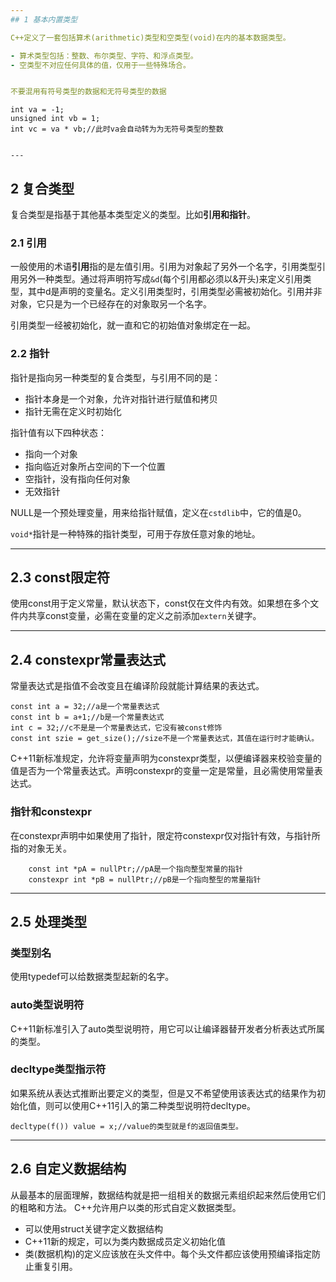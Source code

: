```yaml
---
## 1 基本内置类型

C++定义了一套包括算术(arithmetic)类型和空类型(void)在内的基本数据类型。

- 算术类型包括：整数、布尔类型、字符、和浮点类型。
- 空类型不对应任何具体的值，仅用于一些特殊场合。


不要混用有符号类型的数据和无符号类型的数据
```
    int va = -1;
    unsigned int vb = 1;
    int vc = va * vb;//此时va会自动转为为无符号类型的整数
```

---
```

## 2 复合类型

复合类型是指基于其他基本类型定义的类型。比如**引用和指针**。

### 2.1 引用

一般使用的术语**引用**指的是左值引用。引用为对象起了另外一个名字，引用类型引用另外一种类型。通过将声明符写成`&d`(每个引用都必须以&开头)来定义引用类型，其中d是声明的变量名。定义引用类型时，引用类型必需被初始化。引用并非对象，它只是为一个已经存在的对象取另一个名字。


引用类型一经被初始化，就一直和它的初始值对象绑定在一起。


### 2.2 指针
 
指针是指向另一种类型的复合类型，与引用不同的是：

- 指针本身是一个对象，允许对指针进行赋值和拷贝
- 指针无需在定义时初始化

指针值有以下四种状态：

- 指向一个对象
- 指向临近对象所占空间的下一个位置
- 空指针，没有指向任何对象
- 无效指针

NULL是一个预处理变量，用来给指针赋值，定义在`cstdlib`中，它的值是0。

`void*`指针是一种特殊的指针类型，可用于存放任意对象的地址。

---
## 2.3 const限定符

使用const用于定义常量，默认状态下，const仅在文件内有效。如果想在多个文件内共享const变量，必需在变量的定义之前添加`extern`关键字。

---
## 2.4  constexpr常量表达式

常量表达式是指值不会改变且在编译阶段就能计算结果的表达式。

```
const int a = 32;//a是一个常量表达式
const int b = a+1;//b是一个常量表达式
int c = 32;//c不是是一个常量表达式，它没有被const修饰
const int szie = get_size();//size不是一个常量表达式，其值在运行时才能确认。
```

C++11新标准规定，允许将变量声明为constexpr类型，以便编译器来校验变量的值是否为一个常量表达式。声明constexpr的变量一定是常量，且必需使用常量表达式。

### 指针和constexpr

在constexpr声明中如果使用了指针，限定符constexpr仅对指针有效，与指针所指的对象无关。

```
    const int *pA = nullPtr;//pA是一个指向整型常量的指针
    constexpr int *pB = nullPtr;//pB是一个指向整型的常量指针
```

---
## 2.5 处理类型

###  类型别名

使用typedef可以给数据类型起新的名字。

### auto类型说明符

C++11新标准引入了auto类型说明符，用它可以让编译器替开发者分析表达式所属的类型。

### decltype类型指示符

如果系统从表达式推断出要定义的类型，但是又不希望使用该表达式的结果作为初始化值，则可以使用C++11引入的第二种类型说明符decltype。

```
decltype(f()) value = x;//value的类型就是f的返回值类型。
```


---
## 2.6 自定义数据结构

从最基本的层面理解，数据结构就是把一组相关的数据元素组织起来然后使用它们的粗略和方法。
C++允许用户以类的形式自定义数据类型。

- 可以使用struct关键字定义数据结构
- C++11新的规定，可以为类内数据成员定义初始化值
- 类(数据机构)的定义应该放在头文件中。每个头文件都应该使用预编译指定防止重复引用。